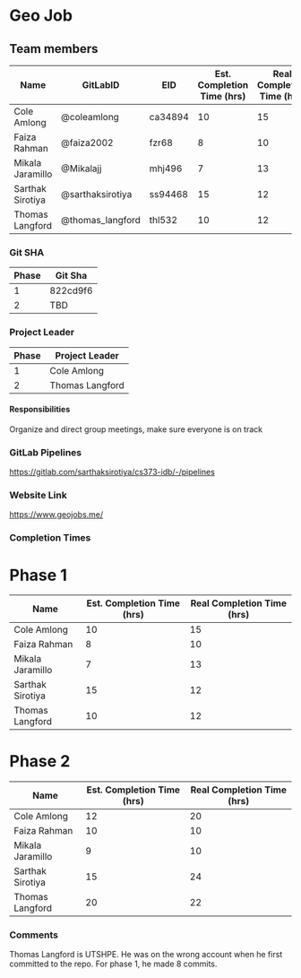 # Geo Job

## Team members
| Name              | GitLabID          | EID               | Est. Completion Time (hrs)   | Real Completion Time (hrs) |
| ----------------- | ----------------- | ----------------- | ---------------------------- | -------------------------- |
| Cole Amlong       | @coleamlong       | ca34894           | 10                           | 15                         |
| Faiza Rahman      | @faiza2002        | fzr68             | 8                            | 10                         |
| Mikala Jaramillo  | @Mikalajj         | mhj496            | 7                            | 13                         |
| Sarthak Sirotiya  | @sarthaksirotiya  | ss94468           | 15                           | 12                         |
| Thomas Langford   | @thomas_langford  | thl532            | 10                           | 12                         |

### Git SHA
| Phase | Git Sha  |
| ----- | -------- |
| 1     | 822cd9f6 |
| 2     | TBD      |

### Project Leader
| Phase | Project Leader  |
| ----- | --------------- |
| 1     | Cole Amlong     |
| 2     | Thomas Langford |

#### Responsibilities
Organize and direct group meetings, make sure everyone is on track

### GitLab Pipelines
https://gitlab.com/sarthaksirotiya/cs373-idb/-/pipelines

### Website Link
https://www.geojobs.me/

### Completion Times
# Phase 1
| Name              | Est. Completion Time (hrs)   | Real Completion Time (hrs) |
| ----------------- | ---------------------------- | -------------------------- |
| Cole Amlong       | 10                           | 15                         |
| Faiza Rahman      | 8                            | 10                         |
| Mikala Jaramillo  | 7                            | 13                         |
| Sarthak Sirotiya  | 15                           | 12                         |
| Thomas Langford   | 10                           | 12                         |

# Phase 2
| Name              | Est. Completion Time (hrs)   | Real Completion Time (hrs) |
| ----------------- | ---------------------------- | -------------------------- |
| Cole Amlong       | 12                           | 20                         |
| Faiza Rahman      | 10                            | 10                         |
| Mikala Jaramillo  | 9                            | 10                         |
| Sarthak Sirotiya  | 15                           | 24                         |
| Thomas Langford   | 20                           | 22                         |

### Comments
Thomas Langford is UTSHPE. He was on the wrong account when he first committed to the repo. For phase 1, he made 8 commits.